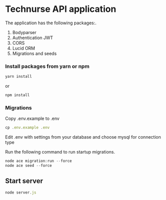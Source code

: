# Technurse API application

The application has the following packages:.

1. Bodyparser
2. Authentication JWT
3. CORS
4. Lucid ORM
5. Migrations and seeds

### Install packages from yarn or npm

```js
yarn install
```

or

```js
npm install
```

### Migrations

Copy .env.example to .env 

```js
cp .env.example .env
```

Edit .env with settings from your database and choose mysql for connection type

Run the following command to run startup migrations.

```js
node ace migration:run --force
node ace seed --force
```

## Start server

```js
node server.js
```
